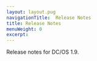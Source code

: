 ```yaml
---
layout: layout.pug
navigationTitle:  Release Notes
title: Release Notes
menuWeight: 0
excerpt:
---
```


Release notes for DC/OS 1.9.
